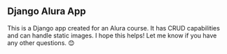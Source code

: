 ## Django Alura App
This is a Django app created for an Alura course. It has CRUD capabilities and can handle static images.
I hope this helps! Let me know if you have any other questions. 😊
